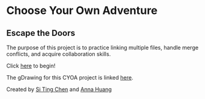 # Choose Your Own Adventure
## Escape the Doors


The purpose of this project is to practice linking multiple files, handle merge conflicts, and acquire collaboration skills.

Click [here](https://github.com/sitingc4318/escape-door-mystery-adventure/blob/master/home.md) to begin!

The gDrawing for this CYOA project is linked [here](https://docs.google.com/drawings/d/1it0dMrBWuuDHjnrSe_frWzc21UDHyn5J2C6OToYWK2Q/edit?usp=sharing).

Created by [Si Ting Chen](https://github.com/sitingc4318) and [Anna Huang](https://github.com/annah4182)